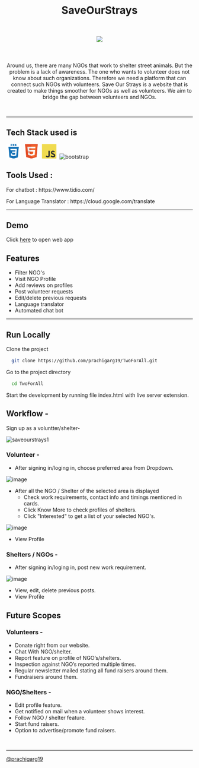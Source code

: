<div align="center">
<h1 align="center"><strong>  SaveOurStrays  </strong></h1>
<br><br>
 <img src="https://i.pinimg.com/originals/9f/df/93/9fdf93860f9269c05411e27291a7b936.gif" width="300px"/>

</div>
<br><br><br>
<div align="center">
Around us, there are many NGOs that work to shelter street animals. But the problem is a lack of awareness. The one who wants to volunteer does not know about such organizations. Therefore we need a platform that can connect such NGOs with volunteers.  Save Our Strays is a website that is created to make things smoother for NGOs as well as volunteers. We aim to bridge the gap between volunteers and NGOs. 
</div>

<br><hr>
  ## Tech Stack used is

 <img src="https://github.com/devicons/devicon/blob/master/icons/css3/css3-plain-wordmark.svg"  title="CSS3" alt="CSS" width="40" height="40"/>&nbsp;
 <img src="https://github.com/devicons/devicon/blob/master/icons/html5/html5-original.svg" title="HTML5" alt="HTML" width="40" height="40"/>&nbsp;
 <img src="https://github.com/devicons/devicon/blob/master/icons/javascript/javascript-original.svg" title="JavaScript" alt="JavaScript" width="40" height="40"/>&nbsp;
  <img src="https://camo.githubusercontent.com/bec2c92468d081617cb3145a8f3d8103e268bca400f6169c3a68dc66e05c971e/68747470733a2f2f76352e676574626f6f7473747261702e636f6d2f646f63732f352e302f6173736574732f6272616e642f626f6f7473747261702d6c6f676f2d736861646f772e706e67" title="boostrap" alt="bootstrap" width="40" height="40"/>
  
  
  ## Tools Used :
  <p>For chatbot : https://www.tidio.com/</p>
  <p>For Language Translator : https://cloud.google.com/translate</p>
  
  <hr>
  
  ## Demo
  Click [here](https://prachigarg19.github.io/TwoForAll/) to open web app
  
  ## Features

- Filter NGO's
- Visit NGO Profile
- Add reviews on profiles
- Post volunteer requests
- Edit/delete previous requests
- Language translator
- Automated chat bot

<hr>

## Run Locally
Clone the project

```bash
  git clone https://github.com/prachigarg19/TwoForAll.git
```
Go to the project directory

```bash
  cd TwoForAll
```
Start the development by running file index.html with live server extension.

## Workflow - 

Sign up as a voluntter/shelter- 

![saveourstrays1](https://user-images.githubusercontent.com/72646230/167293106-c50e917e-95cb-4b9e-87b0-30707b10e8f5.png)

### Volunteer - 

- After signing in/loging in, choose preferred area from Dropdown.

![image](https://user-images.githubusercontent.com/72646230/167293166-4be378b1-b758-4750-bdc5-cf7ca5c47a07.png)

- After all the NGO / Shelter of the selected area is displayed 
    - Check work requirements, contact info and timings mentioned in cards.
    - Click Know More to check profiles of shelters.
    - Click "Interested" to get a list of your selected NGO's.
   
![image](https://user-images.githubusercontent.com/72646230/167293492-e37f053f-36d9-488f-8ac0-704e6a6a6f3a.png)

- View Profile


### Shelters / NGOs - 

- After signing in/loging in, post new work requirement.

![image](https://user-images.githubusercontent.com/72646230/167293364-c9ce9d10-c64f-4ff2-98f7-35b6d5b2f297.png)

- View, edit, delete previous posts. 
- View Profile



## Future Scopes

### Volunteers -
- Donate right from our website.
- Chat With NGO/shelter.
- Report feature on profile of NGO’s/shelters.
- Inspection against NGO’s reported multiple times.
- Regular newsletter mailed stating all fund raisers around them.
- Fundraisers around them.

### NGO/Shelters -
- Edit profile feature.
- Get notified on mail when a volunteer shows interest.
- Follow NGO / shelter feature.
- Start fund raisers.
- Option to advertise/promote fund raisers.

<br><hr>

 [@prachigarg19](https://github.com/prachigarg19)


